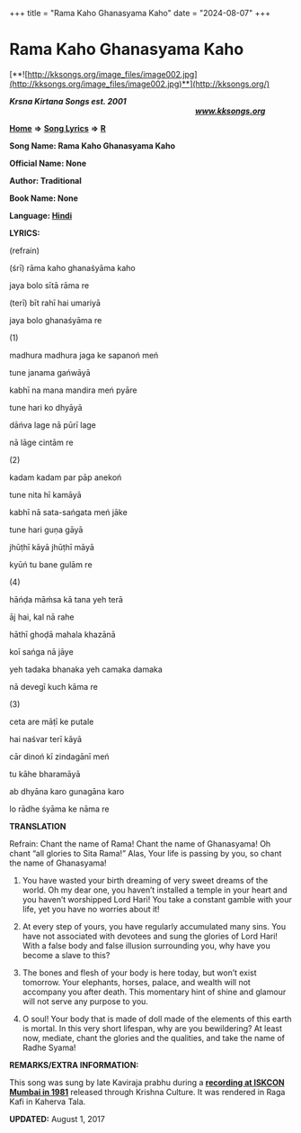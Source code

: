 +++
title = "Rama Kaho Ghanasyama Kaho"
date = "2024-08-07"
+++

# Rama Kaho Ghanasyama Kaho
[**![http://kksongs.org/image_files/image002.jpg](http://kksongs.org/image_files/image002.jpg)**](http://kksongs.org/)

**_Krsna Kirtana Songs est. 2001_**                                                                                                                                                **_www.kksongs.org_**

**[Home](http://kksongs.org/)** **⇒** **[Song Lyrics](http://kksongs.org/lyrics.html)** **⇒** **[R](http://kksongs.org/songs/song_r.html)**

**Song Name: Rama Kaho Ghanasyama Kaho**

**Official Name: None**

**Author: Traditional**

**Book Name: None**

**Language: [Hindi](http://kksongs.org/language/list/hindi.html)**

**LYRICS:**

(refrain)

(śrī) rāma kaho ghanaśyāma kaho

jaya bolo sītā rāma re

(terī) bīt rahī hai umariyā

jaya bolo ghanaśyāma re

(1)

madhura madhura jaga ke sapanoń meń

tune janama gańwāyā

kabhī na mana mandira meń pyāre

tune hari ko dhyāyā

dāńva lage nā pūrī lage

nā lāge cintām re

(2)

kadam kadam par pāp anekoń

tune nita hī kamāyā

kabhī nā sata-sańgata meń jāke

tune hari guṇa gāyā

jhūṭhī kāyā jhūṭhī māyā

kyūń tu bane g̣ulām re

(4)

hāńḍa māḿsa kā tana yeh terā

āj hai, kal nā rahe

hāthī ghoḍā mahala khazānā

koī sańga nā jāye

yeh tadaka bhanaka yeh camaka damaka

nā devegī kuch kāma re

(3)

ceta are māṭī ke putale

hai naśvar terī kāyā

cār dinoń kī zindagānī meń

tu kāhe bharamāyā

ab dhyāna karo gunagāna karo

lo rādhe śyāma ke nāma re

**TRANSLATION**

Refrain: Chant the name of Rama! Chant the name of Ghanasyama! Oh chant “all glories to Sita Rama!” Alas, Your life is passing by you, so chant the name of Ghanasyama!

1) You have wasted your birth dreaming of very sweet dreams of the world. Oh my dear one, you haven’t installed a temple in your heart and you haven’t worshipped Lord Hari! You take a constant gamble with your life, yet you have no worries about it!

2) At every step of yours, you have regularly accumulated many sins. You have not associated with devotees and sung the glories of Lord Hari! With a false body and false illusion surrounding you, why have you become a slave to this?

3) The bones and flesh of your body is here today, but won’t exist tomorrow. Your elephants, horses, palace, and wealth will not accompany you after death. This momentary hint of shine and glamour will not serve any purpose to you.

4) O soul! Your body that is made of doll made of the elements of this earth is mortal. In this very short lifespan, why are you bewildering? At least now, mediate, chant the glories and the qualities, and take the name of Radhe Syama!

**REMARKS/EXTRA INFORMATION:**

This song was sung by late Kaviraja prabhu during a **[recording at ISKCON Mumbai in 1981](http://www.krishnaculture.com/product/BBCD.html)** released through Krishna Culture. It was rendered in Raga Kafi in Kaherva Tala.

**UPDATED:** August 1, 2017